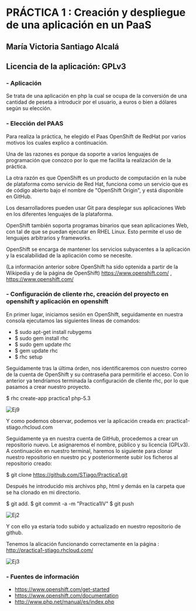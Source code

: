 # PRÁCTICA 1 : Creación y despliegue de una aplicación en un PaaS
## María Victoria Santiago Alcalá

## Licencia de la aplicación: GPLv3

### - Aplicación
Se trata de una aplicación en php la cual se ocupa de la conversión de una cantidad de peseta a introducir por el usuario, a euros o bien a dólares según su elección. 

### - Elección del PAAS

Para realiza la práctica, he elegido el Paas OpenShift de RedHat por varios motivos los cuales explico a continuación.

Una de las razones es porque da soporte a varios lenguajes de programación que conozco por lo que me facilita la realización de la práctica.

La otra razón es que OpenShift es un producto de computación en la nube de plataforma como servicio de Red Hat, funciona como un servicio que es de código abierto bajo el nombre de "OpenShift Origin", y está disponible en GitHub.

Los desarrolladores pueden usar Git para desplegar sus aplicaciones Web en los diferentes lenguajes de la plataforma.

OpenShift también soporta programas binarios que sean aplicaciones Web, con tal de que se puedan ejecutar en RHEL Linux. Esto permite el uso de lenguajes arbitrarios y frameworks.

OpenShift se encarga de mantener los servicios subyacentes a la aplicación y la escalabilidad de la aplicación como se necesite.

(La información anterior sobre OpenShift ha sido optenida a partir de la Wikipedia y de la página de OpenShift)
https://www.openshift.com/  ,
https://www.openshift.com/


### - Configuración de cliente rhc, creación del proyecto en openshift y aplicación en openshift
En primer lugar, iniciamos sesión en OpenShift, seguidamente en nuestra consola ejecutamos las siguientes líneas de comandos:

- $ sudo apt-get install rubygems 
- $ sudo gem install rhc
- $ sudo gem update rhc
- $ gem update rhc
- $ rhc setup

Seguidamente tras la última órden, nos identificaremos con nuestro correo de la cuenta de OpenShift y su contraseña para permitirle el acceso.
Con lo anterior ya tendríamos terminada la configuración de cliente rhc, por lo que pasamos a crear nuestro proyecto.

$ rhc create-app  practica1 php-5.3

![Ej9](https://dl.dropbox.com/s/p14idd1hkhrayzo/practica1.2.crearapp.png)

Y como podemos observar, podemos ver la aplicación creada en:  practica1-stiago.rhcloud.com


Seguidamente ya en nuestra cuenta de GitHub, procedemos a crear un repositorio nuevo. Le asignaremos el nombre, público y su licencia (GPLv3).
A continuación en nuestro terminal, haremos lo siguiente para clonar nuestro repositorio en nuestro pc y posteriormente subir los ficheros al repositorio creado:

$ git clone https://github.com/STiago/Practica1.git

Después he introducido mis archivos php, html y demás en la carpeta que se ha clonado en mi directorio.

$ git add.
$ git commit -a -m "Practica1IV"
$ git push

![Ej2](https://dl.dropbox.com/s/9xmzfr2kqyr8kms/ivvv.png)


Y con ello ya estaría todo subido y actualizado en nuestro repositorio de github.

Tenemos la alicación funcionando correctamente en la página : http://practica1-stiago.rhcloud.com/

![Ej3](https://dl.dropbox.com/s/43ydleoghqhxdg5/appp.png)


### - Fuentes de información
- https://www.openshift.com/get-started
- https://www.openshift.com/documentation
- http://www.php.net/manual/es/index.php




